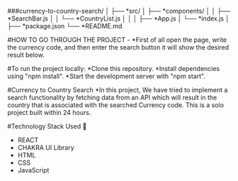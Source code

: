 ###currency-to-country-search/
│
├── *src/
│   ├── *components/
│   │   ├── *SearchBar.js
│   │   └── *CountryList.js
│   │
│   ├── *App.js
│   └── *index.js
│
├── *package.json
└── *README.md

#HOW TO GO THROUGH THE PROJECT -
*First of all open the page, write the currency code, and then enter the search button it will show the desired result below.

#To run the project locally:
*Clone this repository.
*Install dependencies using "npm install".
*Start the development server with "npm start".

#Currency to Country Search
*In this project, We have tried to implement a search functionality by fetching data from an API which will result in the country that is associated with the searched Currency code.
This is a solo project built within 24 hours.

#Technology Stack Used 🌟
* REACT
* CHAKRA UI Library
* HTML
* CSS
* JavaScript

